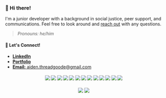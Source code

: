 ### 👋 Hi there!
I'm a junior developer with a background in social justice, peer support, and communications. Feel free to look around and [reach out](mailto:aiden.threadgoode@gmail.com) with any questions. 
<br/>
> *Pronouns: he/him*

#### 🔗 Let's Connect!
- [**LinkedIn**](https://www.linkedin.com/in/aiden-threadgoode)
- [**Portfolio**](https://a-thread.github.io/Meet-Aiden/)
- [**Email:** aiden.threadgoode@gmail.com](mailto:aiden.threadgoode@gmail.com)

<h4 align="center">
  <img src="https://img.shields.io/badge/node.js%20-%2343853D.svg?&style=for-the-badge&logo=node.js&logoColor=white"/>
  <img src="https://img.shields.io/badge/javascript%20-%23323330.svg?&style=for-the-badge&logo=javascript&logoColor=%23F7DF1E"/>
  <img src="https://img.shields.io/badge/html5%20-%23E34F26.svg?&style=for-the-badge&logo=html5&logoColor=white"/>
  <img src="https://img.shields.io/badge/markdown-%23000000.svg?&style=for-the-badge&logo=markdown&logoColor=white"/>
  <img src="https://img.shields.io/badge/express.js%20-%23404d59.svg?&style=for-the-badge"/>
  <img src="https://img.shields.io/badge/bootstrap%20-%23563D7C.svg?&style=for-the-badge&logo=bootstrap&logoColor=white"/>
  <img src="https://img.shields.io/badge/jquery%20-%230769AD.svg?&style=for-the-badge&logo=jquery&logoColor=white"/>
  <img src="https://img.shields.io/badge/travisci%20-%232B2F33.svg?&style=for-the-badge&logo=travis&logoColor=white"/>
  <img src ="https://img.shields.io/badge/MongoDB-%234ea94b.svg?&style=for-the-badge&logo=mongodb&logoColor=white"/>
  <img src="https://img.shields.io/badge/mysql-%2300f.svg?&style=for-the-badge&logo=mysql&logoColor=white"/>
  <img src="https://img.shields.io/badge/heroku%20-%23430098.svg?&style=for-the-badge&logo=heroku&logoColor=white"/>
  <img src="https://img.shields.io/badge/adobe%20photoshop%20-%2331A8FF.svg?&style=for-the-badge&logo=adobe%20photoshop&logoColor=white"/>
  <img src="https://img.shields.io/badge/adobe%20illustrator%20-%23FF9A00.svg?&style=for-the-badge&logo=adobe%20illustrator&logoColor=white"/>
</h4>

<p align="center" href="https://github.com/anuraghazra/convoychat">
  <img align="center" src="https://github-readme-stats.vercel.app/api/?username=a-thread&layout=compact&show_icons=true&theme=vue" />
  <img align="center" src="https://github-readme-stats.vercel.app/api/top-langs/?username=a-thread&layout=compact&show_icons=true&theme=vue" />
</a>
